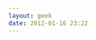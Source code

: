 ```yaml
---
layout: geek
date: 2012-01-16 23:22
---
```

<pre id='1' style='display:none'>
localhost$ <span id="2" style="display:none">ssh jon@interoperate.co.uk</span>
<span id="3" style="display:none">jon@interoperate.co.uk's password:</span>
<span id="4" style="display:none">Last login: Thu Jan 1 00:00:00 1971 from host-122.32.12.32.spacecadet.org</span>
<span id="5" style="display:none">Have a lot of fun...</span>
<span id="6" style='display:none'>interoperate.co.uk$ <span id="7" style="display:none">tree -d ~</span>
<span id="8" style="display:none">/home/jon
├── <a href="/about">about</a>
├── blog
|   ├── <a href="{{ root_url }}/">blog</a>
|   └── <a href="{{ root_url }}/blog/archives/">archive</a>
├── clients
|   ├── <a href="http://www.saneftolling.co.uk">sanef-tolling</a>
|   ├── <a href="http://www.whizzytickets.com">whizzytickets</a>
|   └── <a href="http://tfl.interoperate.co.uk">tfl</a>
├── code
|   └── <a href="http://github.com/jonwade/">github</a>
├── <a href="/contact">contact</a>
├── my-band
|   └── <a href="http://www.thereason.net">the-reason</a>
└── social-media
    ├── <a href="https://twitter.com/#!/Interoper8">twitter</a>
    ├── <a href="http://www.facebook.com/pages/Interoperate/344511882244934">facebook</a>
    ├── <a href="http://www.linkedin.com/in/jonwade">linkedin</a>
    └── <a href="https://plus.google.com/109744129508056468090">google+</a>
interoperate.co.uk$ <span id="cursor">&nbsp;</span></span></span>
</pre>
